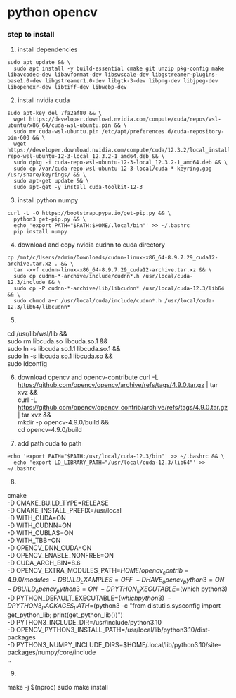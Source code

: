 # python opencv

### step to install
1. install dependencies
```
sudo apt update && \
  sudo apt install -y build-essential cmake git unzip pkg-config make libavcodec-dev libavformat-dev libswscale-dev libgstreamer-plugins-base1.0-dev libgstreamer1.0-dev libgtk-3-dev libpng-dev libjpeg-dev libopenexr-dev libtiff-dev libwebp-dev
```
2. install nvidia cuda
```
sudo apt-key del 7fa2af80 && \
  wget https://developer.download.nvidia.com/compute/cuda/repos/wsl-ubuntu/x86_64/cuda-wsl-ubuntu.pin && \
  sudo mv cuda-wsl-ubuntu.pin /etc/apt/preferences.d/cuda-repository-pin-600 && \
  wget https://developer.download.nvidia.com/compute/cuda/12.3.2/local_installers/cuda-repo-wsl-ubuntu-12-3-local_12.3.2-1_amd64.deb && \
  sudo dpkg -i cuda-repo-wsl-ubuntu-12-3-local_12.3.2-1_amd64.deb && \
  sudo cp /var/cuda-repo-wsl-ubuntu-12-3-local/cuda-*-keyring.gpg /usr/share/keyrings/ && \
  sudo apt-get update && \
  sudo apt-get -y install cuda-toolkit-12-3
```

3. install python numpy
```
curl -L -O https://bootstrap.pypa.io/get-pip.py && \
  python3 get-pip.py && \
  echo 'export PATH="$PATH:$HOME/.local/bin"' >> ~/.bashrc
  pip install numpy
```

4. download and copy nvidia cudnn to cuda directory
```
cp /mnt/c/Users/admin/Downloads/cudnn-linux-x86_64-8.9.7.29_cuda12-archive.tar.xz . && \
  tar -xvf cudnn-linux-x86_64-8.9.7.29_cuda12-archive.tar.xz && \
  sudo cp cudnn-*-archive/include/cudnn*.h /usr/local/cuda-12.3/include && \
  sudo cp -P cudnn-*-archive/lib/libcudnn* /usr/local/cuda-12.3/lib64 && \
  sudo chmod a+r /usr/local/cuda/include/cudnn*.h /usr/local/cuda-12.3/lib64/libcudnn*
```

5.
cd /usr/lib/wsl/lib && \
  sudo rm libcuda.so libcuda.so.1 && \
  sudo ln -s libcuda.so.1.1 libcuda.so.1 && \
  sudo ln -s libcuda.so.1 libcuda.so && \
  sudo ldconfig

6. download opencv and opencv-contribute
curl -L https://github.com/opencv/opencv/archive/refs/tags/4.9.0.tar.gz | tar xvz && \
  curl -L https://github.com/opencv/opencv_contrib/archive/refs/tags/4.9.0.tar.gz | tar xvz && \
  mkdir -p opencv-4.9.0/build && \
  cd opencv-4.9.0/build

7. add path cuda to path
```
echo 'export PATH="$PATH:/usr/local/cuda-12.3/bin"' >> ~/.bashrc && \
  echo 'export LD_LIBRARY_PATH="/usr/local/cuda-12.3/lib64"' >> ~/.bashrc
```

8.
cmake \
  -D CMAKE_BUILD_TYPE=RELEASE \
  -D CMAKE_INSTALL_PREFIX=/usr/local \
  -D WITH_CUDA=ON \
  -D WITH_CUDNN=ON \
  -D WITH_CUBLAS=ON \
  -D WITH_TBB=ON \
  -D OPENCV_DNN_CUDA=ON \
  -D OPENCV_ENABLE_NONFREE=ON \
  -D CUDA_ARCH_BIN=8.6 \
  -D OPENCV_EXTRA_MODULES_PATH=$HOME/opencv_contrib-4.9.0/modules \
  -D BUILD_EXAMPLES=OFF \
  -D HAVE_opencv_python3=ON \
  -D BUILD_opencv_python3=ON \
  -D PYTHON_EXECUTABLE=$(which python3) \
  -D PYTHON_DEFAULT_EXECUTABLE=$(which python3) \
  -D PYTHON3_PACKAGES_PATH=$(python3 -c "from distutils.sysconfig import get_python_lib; print(get_python_lib())") \
  -D PYTHON3_INCLUDE_DIR=/usr/include/python3.10 \
  -D OPENCV_PYTHON3_INSTALL_PATH=/usr/local/lib/python3.10/dist-packages \
  -D PYTHON3_NUMPY_INCLUDE_DIRS=$HOME/.local/lib/python3.10/site-packages/numpy/core/include \
  ..

9.
make -j $(nproc)
sudo make install
